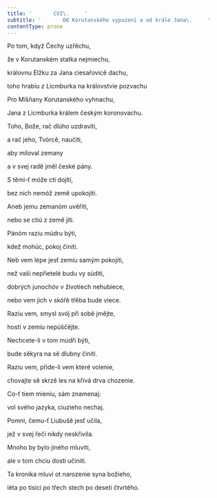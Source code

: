 ```yaml
---
title: '       CVI\.     '
subtitle: '       Od Korutanského vypuzení a od krále Jana\.     '
contentType: prose
---
```


Po tom, když Čechy uzřěchu,

že v Korutanském statka nejmiechu,

královnu Elžku za Jana ciesařovicě dachu,

toho hrabiu z Licmburka na královstvie pozvachu

Pro Míšňany Korutanského vyhnachu,

Jana z Licmburka králem českým koronovachu.

Toho, Bože, rač dlúho uzdraviti,

a rač jeho, Tvórcě, naučiti,

aby miloval zemany

a v svej radě jměl české pány.

S těmi-ť móže cti dojíti,

bez nich nemóž země upokojiti.

Aneb jemu zemanóm uvěřiti,

nebo se ctiú z země jíti.

Pánóm raziu múdru býti,

kdež mohúc, pokoj činiti.

Neb vem lépe jesť zemiu samým pokojiti,

než vaši nepřietelé budu vy súditi,

dobrých junochóv v životiech nehubiece,

nebo vem jich v skóřě třěba bude viece.

Raziu vem, smysl svój při sobě jmějte,

hostí v zemiu nepúščějte.

Nechcete-li v tom múdři býti,

bude sěkyra na sě dlubny činiti.

Raziu vem, příde-li vem které volenie,

chovajte sě skrzě les na křivá drva chozenie.

Co-ť tiem mieniu, sám znamenaj:

vol svého jazyka, ciuzieho nechaj.

Pomni, čemu-ť Liubušě jesť učila,

jež v svej řeči nikdy neskřivila.

Mnoho by bylo jiného mluviti,

ale v tom chciu dosti učiniti.

Ta kronika mluví ot narozenie syna božieho,

léta po tisíci po třech stech po deseti čtvrtého.
